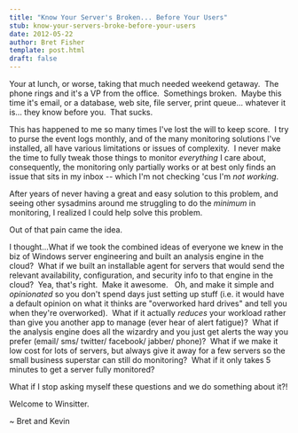 ```yaml
---
title: "Know Your Server's Broken... Before Your Users"
stub: know-your-servers-broke-before-your-users
date: 2012-05-22
author: Bret Fisher
template: post.html
draft: false
---
```

Your at lunch, or worse, taking that much needed weekend getaway.  The phone rings and it's a VP from the office.  Somethings broken.  Maybe this time it's email, or a database, web site, file server, print queue... whatever it is... they know before you.  That sucks.

This has happened to me so many times I've lost the will to keep score.  I try to purse the event logs monthly, and of the many monitoring solutions I've installed, all have various limitations or issues of complexity.  I never make the time to fully tweak those things to monitor *everything* I care about, consequently, the monitoring only partially works or at best only finds an issue that sits in my inbox -- which I'm not checking 'cus I'm *not working*.

After years of never having a great and easy solution to this problem, and seeing other sysadmins around me struggling to do the *minimum* in monitoring, I realized I could help solve this problem.

Out of that pain came the idea.

I thought...What if we took the combined ideas of everyone we knew in the biz of Windows server engineering and built an analysis engine in the cloud?  What if we built an installable agent for servers that would send the relevant availability, configuration, and security info to that engine in the cloud?  Yea, that's right.  Make it awesome.   Oh, and make it simple and *opinionated* so you don't spend days just setting up stuff (i.e. it would have a default opinion on what it thinks are "overworked hard drives" and tell you when they're overworked).  What if it actually *reduces* your workload rather than give you another app to manage (ever hear of alert fatigue)?  What if the analysis engine does all the wizardry and you just get alerts the way you prefer (email/ sms/ twitter/ facebook/ jabber/ phone)?  What if we make it low cost for lots of servers, but always give it away for a few servers so the small business superstar can still do monitoring?  What if it only takes 5 minutes to get a server fully monitored?

What if I stop asking myself these questions and we do something about it?!

Welcome to Winsitter.

~ Bret and Kevin
